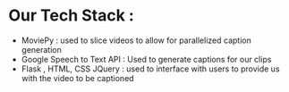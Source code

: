 # Our Tech Stack : 
- MoviePy : used to slice videos to allow for parallelized caption generation
- Google Speech to Text API : Used to generate captions for our clips
- Flask , HTML, CSS JQuery : used to interface with users to provide us with the video to be captioned
